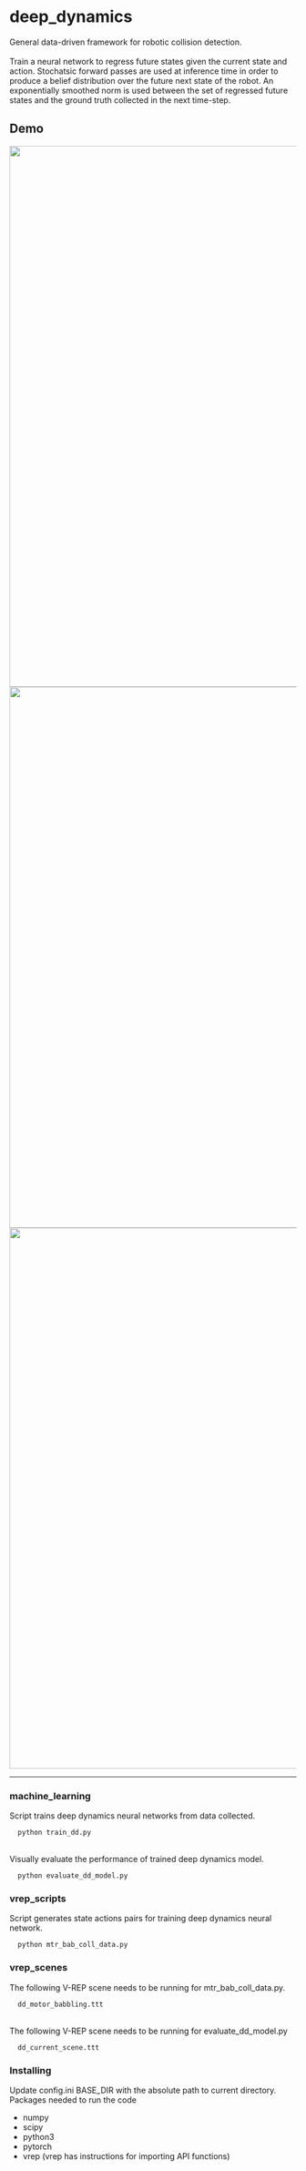 # deep_dynamics
General data-driven framework for robotic collision detection. \
\
Train a neural network to regress future states given the current state and action. Stochatsic forward passes are used at inference time in order to produce a belief distribution over the future next state of the robot. An exponentially smoothed norm is used between the set of regressed future states and the ground truth collected in the next time-step.


## Demo

<img src="https://github.com/trevor-richardson/deep_dynamics/blob/master/visualizations/sim1logo-_1_.gif" width="950">
<img src="https://github.com/trevor-richardson/deep_dynamics/blob/master/visualizations/sim2logo-_1_.gif" width="950">
<img src="https://github.com/trevor-richardson/deep_dynamics/blob/master/visualizations/sim3logo-_1_.gif" width="950">

---

### machine_learning
Script trains deep dynamics neural networks from data collected.
```
  python train_dd.py
```
\
Visually evaluate the performance of trained deep dynamics model.
```
  python evaluate_dd_model.py
```
### vrep_scripts
Script generates state actions pairs for training deep dynamics neural network.
```
  python mtr_bab_coll_data.py
```

### vrep_scenes
The following V-REP scene needs to be running for mtr_bab_coll_data.py.
```
  dd_motor_babbling.ttt
```
\
The following V-REP scene needs to be running for evaluate_dd_model.py
```
  dd_current_scene.ttt
```

### Installing
Update config.ini BASE_DIR with the absolute path to current directory. \
Packages needed to run the code
* numpy
* scipy
* python3
* pytorch
* vrep (vrep has instructions for importing API functions)
